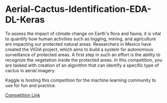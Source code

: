 # Aerial-Cactus-Identification-EDA-DL-Keras

To assess the impact of climate change on Earth's flora and fauna, it is vital to quantify how human activities such as logging, mining, and agriculture are impacting our protected natural areas. Researchers in Mexico have created the VIGIA project, which aims to build a system for autonomous surveillance of protected areas. A first step in such an effort is the ability to recognize the vegetation inside the protected areas. In this competition, you are tasked with creation of an algorithm that can identify a specific type of cactus in aerial imagery.

Kaggle is hosting this competition for the machine learning community to use for fun and practice.

[Competition Link](https://www.kaggle.com/c/aerial-cactus-identification)
